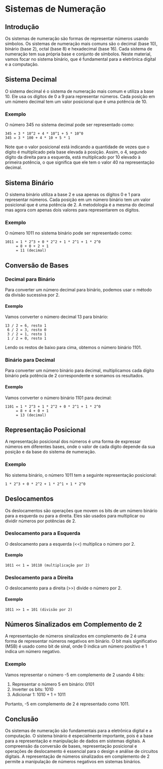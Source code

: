 # Sistemas de Numeração

## Introdução

Os sistemas de numeração são formas de representar números usando símbolos. Os sistemas de numeração mais comuns são o decimal (base 10), binário (base 2), octal (base 8) e hexadecimal (base 16). Cada sistema de numeração tem sua própria base e conjunto de símbolos. Neste material, vamos focar no sistema binário, que é fundamental para a eletrônica digital e a computação.

## Sistema Decimal

O sistema decimal é o sistema de numeração mais comum e utiliza a base 10. Ele usa os dígitos de 0 a 9 para representar números. Cada posição em um número decimal tem um valor posicional que é uma potência de 10.

### Exemplo

O número 345 no sistema decimal pode ser representado como:

```
345 = 3 * 10^2 + 4 * 10^1 + 5 * 10^0
345 = 3 * 100 + 4 * 10 + 5 * 1
```

Note que o valor posicional está indicando a quantidade de vezes que o dígito é multiplicado pela base elevada à posição. Assim, o 4, segundo dígito da direita para a esquerda, está multiplicado por 10 elevado à primeira potência, o que significa que ele tem o valor 40 na representação decimal.

## Sistema Binário

O sistema binário utiliza a base 2 e usa apenas os dígitos 0 e 1 para representar números. Cada posição em um número binário tem um valor posicional que é uma potência de 2. A metodologia é a mesma do decimal mas agora com apenas dois valores para representarem os dígitos.

### Exemplo

O número 1011 no sistema binário pode ser representado como:

```
1011 = 1 * 2^3 + 0 * 2^2 + 1 * 2^1 + 1 * 2^0
     = 8 + 0 + 2 + 1
     = 11 (decimal)
```

## Conversão de Bases

### Decimal para Binário

Para converter um número decimal para binário, podemos usar o método da divisão sucessiva por 2.

#### Exemplo

Vamos converter o número decimal 13 para binário:

```
13 / 2 = 6, resto 1
 6 / 2 = 3, resto 0
 3 / 2 = 1, resto 1
 1 / 2 = 0, resto 1
```

Lendo os restos de baixo para cima, obtemos o número binário 1101.

### Binário para Decimal

Para converter um número binário para decimal, multiplicamos cada dígito binário pela potência de 2 correspondente e somamos os resultados.

#### Exemplo

Vamos converter o número binário 1101 para decimal:

```
1101 = 1 * 2^3 + 1 * 2^2 + 0 * 2^1 + 1 * 2^0
     = 8 + 4 + 0 + 1
     = 13 (decimal)
```

## Representação Posicional

A representação posicional dos números é uma forma de expressar números em diferentes bases, onde o valor de cada dígito depende da sua posição e da base do sistema de numeração.

### Exemplo

No sistema binário, o número 1011 tem a seguinte representação posicional:

```
1 * 2^3 + 0 * 2^2 + 1 * 2^1 + 1 * 2^0
```

## Deslocamentos

Os deslocamentos são operações que movem os bits de um número binário para a esquerda ou para a direita. Eles são usados para multiplicar ou dividir números por potências de 2.

### Deslocamento para a Esquerda

O deslocamento para a esquerda (<<) multiplica o número por 2.

#### Exemplo

```
1011 << 1 = 10110 (multiplicação por 2)
```

### Deslocamento para a Direita

O deslocamento para a direita (>>) divide o número por 2.

#### Exemplo

```
1011 >> 1 = 101 (divisão por 2)
```

## Números Sinalizados em Complemento de 2

A representação de números sinalizados em complemento de 2 é uma forma de representar números negativos em binário. O bit mais significativo (MSB) é usado como bit de sinal, onde 0 indica um número positivo e 1 indica um número negativo.

### Exemplo

Vamos representar o número -5 em complemento de 2 usando 4 bits:

1. Representar o número 5 em binário: 0101
2. Inverter os bits: 1010
3. Adicionar 1: 1010 + 1 = 1011

Portanto, -5 em complemento de 2 é representado como 1011.

## Conclusão

Os sistemas de numeração são fundamentais para a eletrônica digital e a computação. O sistema binário é especialmente importante, pois é a base para a representação e manipulação de dados em sistemas digitais. A compreensão da conversão de bases, representação posicional e operações de deslocamento é essencial para o design e análise de circuitos digitais. A representação de números sinalizados em complemento de 2 permite a manipulação de números negativos em sistemas binários.


